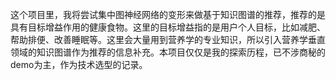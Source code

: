 这个项目里，我将尝试集中图神经网络的变形来做基于知识图谱的推荐，推荐的是具有目标增益作用的健康食物。这里的目标增益指的是用户个人目标，比如减肥、帮助排便、改善睡眠等。这里会大量用到营养学的专业知识，所以引入营养学垂直领域的知识图谱作为推荐的信息补充。本项目仅仅是我的探索历程，已不涉商秘的demo为主，作为技术选型的记录。